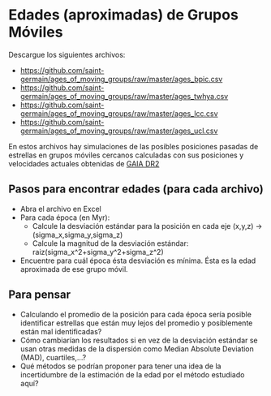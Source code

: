 # Edades (aproximadas) de Grupos Móviles 

Descargue los siguientes archivos:

- https://github.com/saint-germain/ages_of_moving_groups/raw/master/ages_bpic.csv
- https://github.com/saint-germain/ages_of_moving_groups/raw/master/ages_twhya.csv
- https://github.com/saint-germain/ages_of_moving_groups/raw/master/ages_lcc.csv
- https://github.com/saint-germain/ages_of_moving_groups/raw/master/ages_ucl.csv

En estos archivos hay simulaciones de las posibles posiciones pasadas de estrellas en grupos móviles cercanos calculadas con sus posiciones y velocidades actuales obtenidas de [GAIA DR2](https://es.wikipedia.org/wiki/Gaia_(sonda_espacial))

## Pasos para encontrar edades (para cada archivo)

- Abra el archivo en Excel
- Para cada época (en Myr):
  - Calcule la desviación estándar para la posición en cada eje (x,y,z) -> (sigma_x,sigma_y,sigma_z)
  - Calcule la magnitud de la desviación estándar: raiz(sigma_x^2+sigma_y^2+sigma_z^2)
- Encuentre para cuál época ésta desviación es mínima. Ésta es la edad aproximada de ese grupo móvil.

## Para pensar

- Calculando el promedio de la posición para cada época sería posible identificar estrellas que están muy lejos del promedio y posiblemente están mal identificadas?
- Cómo cambiarían los resultados si en vez de la desviación estándar se usan otras medidas de la dispersión como Median Absolute Deviation (MAD), cuartiles,...?
- Qué métodos se podrían proponer para tener una idea de la incertidumbre de la estimación de la edad por el método estudiado aquí?
